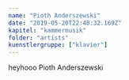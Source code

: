 ```yaml
---
name: "Pioth Anderszewski"
date: "2019-05-20T22:40:32.169Z"
kapitel: "kammermusik"
folder: "artists"
kuenstlergruppe: ["klavier"]
---
```


<p>heyhooo Pioth Anderszewski</p>
